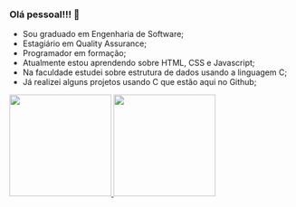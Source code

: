 ### Olá pessoal!!! 👋

- Sou graduado em Engenharia de Software;
- Estagiário em Quality Assurance;
- Programador em formação;
- Atualmente estou aprendendo sobre HTML, CSS e Javascript;
- Na faculdade estudei sobre estrutura de dados usando a linguagem C;
- Já realizei alguns projetos usando C que estão aqui no Github;

<div>
  <a href="https://github.com/EduAvelar">
  <img height="180em" src="https://github-readme-stats.vercel.app/api?username=EduAvelar&show_icons=true&theme=prussian&include_all_commits=true&count_private=true"/>
  <img height="180em" src="https://github-readme-stats.vercel.app/api/top-langs/?username=EduAvelar&layout=compact&langs_count=7&theme=prussian"/>
</div>

<!--
- 🔭 I’m currently working on ...
- 🌱 I’m currently learning HTML, CSS, Javascript, C
- 👯 I’m looking to collaborate on ...
- 🤔 I’m looking for help with ...
- 💬 Ask me about ...
- 📫 How to reach me: ...
- 😄 Pronouns: ...
- ⚡ Fun fact: ...
-->
<!--criando um README para o perfil do github-->
